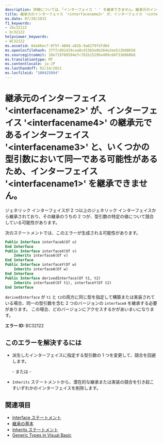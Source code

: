 ```yaml
---
description: 詳細については、「インターフェイス ' ' を継承できません。継承元のインターフェイス ' ' は、インターフェイス ' ' の継承元であるインターフェイス ' ' <interfacename1> と、 <interfacename2> <interfacename3> <interfacename4> 一部の型引数において同一である可能性があるためです。
title: 継承元のインターフェイス '<interfacename2>' が、インターフェイス '<interfacename4>' の継承元であるインターフェイス '<interfacename3>' と、いくつかの型引数において同一である可能性があるため、インターフェイス '<interfacename1>' を継承できません。
ms.date: 07/20/2015
f1_keywords:
- vbc32122
- bc32122
helpviewer_keywords:
- BC32122
ms.assetid: 64a66ec7-0f5f-4804-a92b-9a6279fdfd6d
ms.openlocfilehash: 37ffcd91429caa0cd15b5e6b264e2ee512b88658
ms.sourcegitcommit: 10e719780594efc781b15295e499c66f316068b8
ms.translationtype: MT
ms.contentlocale: ja-JP
ms.lasthandoff: 02/14/2021
ms.locfileid: "100425894"
---
```

# <a name="cannot-inherit-interface-interfacename1-because-the-interface-interfacename2-from-which-it-inherits-could-be-identical-to-interface-interfacename3-from-which-the-interface-interfacename4-inherits-for-some-type-arguments"></a>継承元のインターフェイス '\<interfacename2>' が、インターフェイス '\<interfacename4>' の継承元であるインターフェイス '\<interfacename3>' と、いくつかの型引数において同一である可能性があるため、インターフェイス '\<interfacename1>' を継承できません。

ジェネリック インターフェイスが 2 つ以上のジェネリック インターフェイスから継承されており、その継承のうちの 2 つが、型引数の特定の値について競合している可能性があります。

 次のステートメントでは、このエラーが生成される可能性があります。

```vb
Public Interface interfaceA(Of u)
End Interface
Public Interface interfaceX(Of v)
    Inherits interfaceA(Of v)
End Interface
Public Interface interfaceY(Of w)
    Inherits interfaceA(Of w)
End Interface
Public Interface derivedInterface(Of t1, t2)
    Inherits interfaceX(Of t1), interfaceY(Of t2)
End Interface
```

`derivedInterface` が `t1` と `t2`の両方に同じ型を指定して構築または実装されている場合、同一の型引数を含む 2 つのバージョンの `interfaceA` を継承する必要があります。 この場合、どのバージョンにアクセスするかがあいまいになります。

**エラー ID:** BC32122

## <a name="to-correct-this-error"></a>このエラーを解決するには

- 派生したインターフェイスに指定する型引数の 1 つを変更して、競合を回避します。

  \- または -

- `Inherits` ステートメントから、潜在的な継承または実装の競合を引き起こすいずれかのインターフェイスを削除します。

## <a name="see-also"></a>関連項目

- [Interface ステートメント](../language-reference/statements/interface-statement.md)
- [継承の基本](../programming-guide/language-features/objects-and-classes/inheritance-basics.md)
- [Inherits ステートメント](../language-reference/statements/inherits-statement.md)
- [Generic Types in Visual Basic](../programming-guide/language-features/data-types/generic-types.md)
